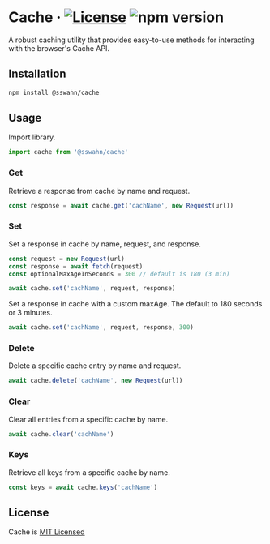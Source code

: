 # Cache · [![License](https://img.shields.io/badge/License-MIT-blue.svg)](https://github.com/sswahn/cache/blob/main/LICENSE) ![npm version](https://img.shields.io/npm/v/@sswahn/cache)
A robust caching utility that provides easy-to-use methods for interacting with the browser's Cache API.

## Installation
```bash
npm install @sswahn/cache
```

## Usage  
Import library.  

```javascript
import cache from '@sswahn/cache'
```  

### Get  
Retrieve a response from cache by name and request.  

```javascript
const response = await cache.get('cachName', new Request(url))
```

### Set    
Set a response in cache by name, request, and response.  

```javascript
const request = new Request(url)
const response = await fetch(request)
const optionalMaxAgeInSeconds = 300 // default is 180 (3 min)

await cache.set('cachName', request, response)
```

Set a response in cache with a custom maxAge. The default to 180 seconds or 3 minutes.
```javascript
await cache.set('cachName', request, response, 300)
```

### Delete  
Delete a specific cache entry by name and request.  

```javascript
await cache.delete('cachName', new Request(url))
```

### Clear    
Clear all entries from a specific cache by name.  

```javascript
await cache.clear('cachName')
```

### Keys    
Retrieve all keys from a specific cache by name.  

```javascript
const keys = await cache.keys('cachName')
```


## License
Cache is [MIT Licensed](https://github.com/sswahn/cache/blob/main/LICENSE)
